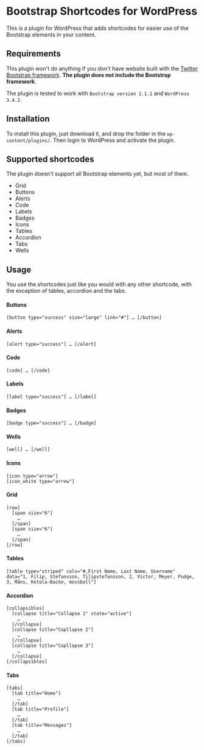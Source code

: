 Bootstrap Shortcodes for WordPress
===

This is a plugin for WordPress that adds shortcodes for easier use of the Bootstrap elements in your content.

## Requirements
This plugin won't do anything if you don't have website built with the [Twitter Bootstrap framework](http://twitter.github.com/bootstrap/). **The plugin does not include the Bootstrap framework**.

The plugin is tested to work with ```Bootstrap version 2.1.1``` and ```WordPress 3.4.2```.

## Installation
To install this plugin, just download it, and drop the folder in the ```wp-content/plugins/```. Then login to WordPress and activate the plugin.

## Supported shortcodes
The plugin doesn't support all Bootstrap elements yet, but most of them.

* Grid
* Buttons
* Alerts
* Code
* Labels
* Badges
* Icons
* Tables
* Accordion
* Tabs
* Wells

## Usage

You use the shortcodes just like you would with any other shortcode, with the exception of tables, accordion and the tabs.


#### Buttons
	[button type="success" size="large" link="#"] … [/button]

#### Alerts
	[alert type="success"] … [/alert]

#### Code
	[code] … [/code]

#### Labels
	[label type="success"] … [/label]

#### Badges
	[badge type="success"] … [/badge]

#### Wells
	[well] … [/well]

#### Icons
	[icon type="arrow"]
	[icon_white type="arrow"]

#### Grid
	[row]
	  [span size="6"]
	    …
	  [/span]
	  [span size="6"]
	    …
	  [/span]
	[/row]

#### Tables
	[table type="striped" cols="#,First Name, Last Name, Username" data="1, Filip, Stefansson, filipstefansson, 2, Victor, Meyer, Pudge, 3, Måns, Ketola-Backe, mossboll"]

#### Accordion
	[collapsibles]
	  [collapse title="Collapse 1" state="active"]
	    …
	  [/collapse]
	  [collapse title="Copllapse 2"]
	    …
	  [/collapse]
	  [collapse title="Copllapse 3"]
	    …
	  [/collapse]
	[/collapsibles]

#### Tabs
	[tabs]
	  [tab title="Home"]
	    …
	  [/tab]
	  [tab title="Profile"]
	    …
	  [/tab]
	  [tab title="Messages"]
	    …
	  [/tab]
	[/tabs]